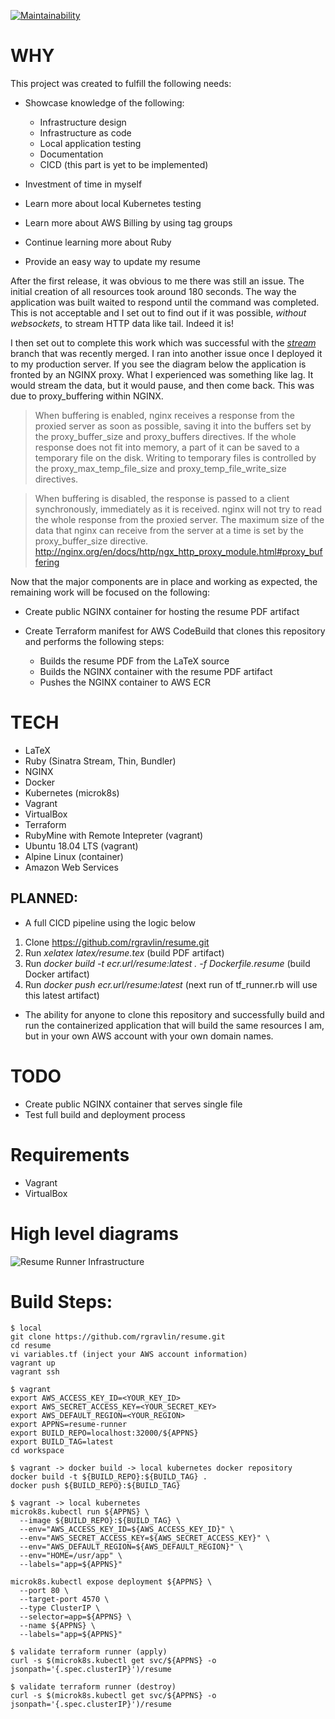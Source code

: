 [![Maintainability](https://api.codeclimate.com/v1/badges/c8dece56339c39096e7f/maintainability)](https://codeclimate.com/github/rgravlin/resume/maintainability)

# WHY
This project was created to fulfill the following needs:
* Showcase knowledge of the following:

    * Infrastructure design  
    * Infrastructure as code  
    * Local application testing  
    * Documentation  
    * CICD (this part is yet to be implemented)
* Investment of time in myself
* Learn more about local Kubernetes testing
* Learn more about AWS Billing by using tag groups
* Continue learning more about Ruby
* Provide an easy way to update my resume

After the first release, it was obvious to me there was still an issue.  The initial creation of all resources took around 180 seconds.  The way the application was built waited to respond until the command was completed.  This is not acceptable and I set out to find out if it was possible, _without websockets_, to stream HTTP data like tail.  Indeed it is!

I then set out to complete this work which was successful with the [_stream_](https://github.com/rgravlin/resume/tree/stream) branch that was recently merged.  I ran into another issue once I deployed it to my production server.  If you see the diagram below the application is fronted by an NGINX proxy.  What I experienced was something like lag.  It would stream the data, but it would pause, and then come back.  This was due to proxy_buffering within NGINX.

> When buffering is enabled, nginx receives a response from the proxied server as soon as possible, saving it into the buffers set by the proxy_buffer_size and proxy_buffers directives. If the whole response does not fit into memory, a part of it can be saved to a temporary file on the disk. Writing to temporary files is controlled by the proxy_max_temp_file_size and proxy_temp_file_write_size directives.

> When buffering is disabled, the response is passed to a client synchronously, immediately as it is received. nginx will not try to read the whole response from the proxied server. The maximum size of the data that nginx can receive from the server at a time is set by the proxy_buffer_size directive. <http://nginx.org/en/docs/http/ngx_http_proxy_module.html#proxy_buffering>

Now that the major components are in place and working as expected, the remaining work will be focused on the following:

* Create public NGINX container for hosting the resume PDF artifact
* Create Terraform manifest for AWS CodeBuild that clones this repository and performs the following steps:

    * Builds the resume PDF from the LaTeX source  
    * Builds the NGINX container with the resume PDF artifact  
    * Pushes the NGINX container to AWS ECR
    
# TECH
* LaTeX
* Ruby (Sinatra Stream, Thin, Bundler)
* NGINX
* Docker
* Kubernetes (microk8s)
* Vagrant
* VirtualBox
* Terraform
* RubyMine with Remote Intepreter (vagrant)
* Ubuntu 18.04 LTS (vagrant)
* Alpine Linux (container)
* Amazon Web Services
    
## PLANNED:
* A full CICD pipeline using the logic below

1. Clone https://github.com/rgravlin/resume.git
2. Run _xelatex latex/resume.tex_ (build PDF artifact)
3. Run _docker build -t ecr.url/resume:latest . -f Dockerfile.resume_ (build Docker artifact)
4. Run _docker push ecr.url/resume:latest_ (next run of tf_runner.rb will use this latest artifact)

* The ability for anyone to clone this repository and successfully build and run the containerized application that will build the same resources I am, but in your own AWS account with your own domain names.

# TODO
* Create public NGINX container that serves single file
* Test full build and deployment process

# Requirements
* Vagrant
* VirtualBox

# High level diagrams

![Resume Runner Infrastructure](https://user-images.githubusercontent.com/47820720/55686287-48b91400-592d-11e9-8cbd-d8e0ee941490.png)

# Build Steps:
    $ local
    git clone https://github.com/rgravlin/resume.git
    cd resume
    vi variables.tf (inject your AWS account information)
    vagrant up
    vagrant ssh
    
    $ vagrant
    export AWS_ACCESS_KEY_ID=<YOUR_KEY_ID>
    export AWS_SECRET_ACCESS_KEY=<YOUR_SECRET_KEY>
    export AWS_DEFAULT_REGION=<YOUR_REGION>
    export APPNS=resume-runner
    export BUILD_REPO=localhost:32000/${APPNS}
    export BUILD_TAG=latest
    cd workspace

    $ vagrant -> docker build -> local kubernetes docker repository
    docker build -t ${BUILD_REPO}:${BUILD_TAG} .
    docker push ${BUILD_REPO}:${BUILD_TAG}

    $ vagrant -> local kubernetes
    microk8s.kubectl run ${APPNS} \
      --image ${BUILD_REPO}:${BUILD_TAG} \
      --env="AWS_ACCESS_KEY_ID=${AWS_ACCESS_KEY_ID}" \
      --env="AWS_SECRET_ACCESS_KEY=${AWS_SECRET_ACCESS_KEY}" \
      --env="AWS_DEFAULT_REGION=${AWS_DEFAULT_REGION}" \
      --env="HOME=/usr/app" \
      --labels="app=${APPNS}"

    microk8s.kubectl expose deployment ${APPNS} \
      --port 80 \
      --target-port 4570 \
      --type ClusterIP \
      --selector=app=${APPNS} \
      --name ${APPNS} \
      --labels="app=${APPNS}"
    
    $ validate terraform runner (apply)
    curl -s $(microk8s.kubectl get svc/${APPNS} -o jsonpath='{.spec.clusterIP}')/resume

    $ validate terraform runner (destroy)
    curl -s $(microk8s.kubectl get svc/${APPNS} -o jsonpath='{.spec.clusterIP}')/resume
